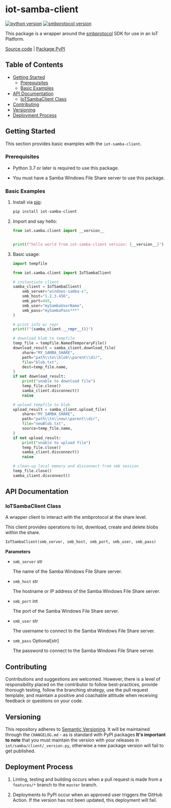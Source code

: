 # iot-samba-client

[![python version](https://img.shields.io/badge/python-v3.9-blue?logo=python&logoColor=yellow)](https://img.shields.io/badge/python-v3.9-blue?logo=python&logoColor=yellow) [![smbprotocol version](https://img.shields.io/badge/smbprotocol-v1.9.0-blue?logo=sabanci&logoColor=004B93)](https://img.shields.io/badge/smbprotocol-v1.9.0-blue?logo=sabanci&logoColor=004B93)

This package is a wrapper around the [smbprotocol](https://pypi.org/project/smbprotocol/) SDK for use in an IoT Platform.

[Source code](https://github.com/dgonzo27/py-iot-utils/tree/master/iot-samba-client) | [Package PyPI](https://pypi.org/project/iot-samba-client/)

## Table of Contents

- [Getting Started](#getting-started)
  - [Prerequisites](#prerequisites)
  - [Basic Examples](#basic-examples)
- [API Documentation](#api-documentation)
  - [IoTSambaClient Class](#iotsambaclient-class)
- [Contributing](#contributing)
- [Versioning](#versioning)
- [Deployment Process](#deployment-process)

## Getting Started

This section provides basic examples with the `iot-samba-client`.

### Prerequisites

- Python 3.7 or later is required to use this package.

- You must have a Samba Windows File Share server to use this package.

### Basic Examples

1. Install via [pip](https://pypi.org/project/pip/):

   ```sh
   pip install iot-samba-client
   ```

2. Import and say hello:

   ```python
   from iot.samba.client import __version__


   print(f"hello world from iot-samba-client version: {__version__}")
   ```

3. Basic usage:

   ```python
   import tempfile

   from iot.samba.client import IoTSambaClient

   # instantiate client
   samba_client = IoTSambaClient(
       smb_server="windows-samba-s",
       smb_host="1.2.3.456",
       smb_port=445,
       smb_user="mySambaUserName",
       smb_pass="mySambaPass***"
   )

   # print info w/ repr
   print(f"{samba_client.__repr__()}")

   # download blob to tempfile
   temp_file = tempfile.NamedTemporaryFile()
   download_result = samba_client.download_file(
       share="MY_SAMBA_SHARE",
       path="path\\to\\blob\\parent\\dir",
       file="blob.txt",
       dest=temp_file.name,
   )
   if not download_result:
       print("unable to download file")
       temp_file.close()
       samba_client.disconnect()
       raise

   # upload tempfile to blob
   upload_result = samba_client.upload_file(
       share="MY_SAMBA_SHARE",
       path="path\\to\\new\\parent\\dir",
       file="newBlob.txt",
       source=temp_file.name,
   )
   if not upload_result:
       print("unable to upload file")
       temp_file.close()
       samba_client.disconnect()
       raise

   # clean-up local memory and disconnect from smb session
   temp_file.close()
   samba_client.disconnect()
   ```

## API Documentation

### IoTSambaClient Class

A wrapper client to interact with the smbprotocol at the share level.

This client provides operations to list, download, create and delete blobs within the share.

```python
IoTSambaClient(smb_server, smb_host, smb_port, smb_user, smb_pass)
```

**Parameters**

- `smb_server` str

  The name of the Samba Windows File Share server.

- `smb_host` str

  The hostname or IP address of the Samba Windows File Share server.

- `smb_port` int

  The port of the Samba Windows File Share server.

- `smb_user` str

  The username to connect to the Samba Windows File Share server.

- `smb_pass` Optional[str]

  The password to connect to the Samba Windows File Share server.

## Contributing

Contributions and suggestions are welcomed. However, there is a level of responsibility placed on the contributor to follow best-practices, provide thorough testing, follow the branching strategy, use the pull request template, and maintain a positive and coachable attitude when receiving feedback or questions on your code.

## Versioning

This repository adheres to [Semantic Versioning](https://semver.org/spec/v2.0.0.html). It will be maintained through the `CHANGELOG.md` - as is standard with PyPI packages **It's important to note** that you must maintain the version with your releases in `iot/samba/client/_version.py`, otherwise a new package version will fail to get published.

## Deployment Process

1. Linting, testing and building occurs when a pull request is made from a `features/*` branch to the `master` branch.

2. Deployments to PyPI occur when an approved user triggers the GitHub Action. If the version has not been updated, this deployment will fail.
